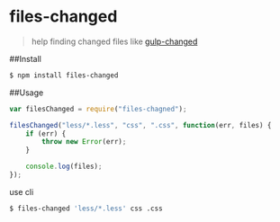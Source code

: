 files-changed
=============
> help finding changed files like [gulp-changed](https://github.com/sindresorhus/gulp-changed)

##Install

```Bash
$ npm install files-changed
```

##Usage

```Javascript
var filesChanged = require("files-chagned");

filesChanged("less/*.less", "css", ".css", function(err, files) {
	if (err) {
		throw new Error(err);
	}

	console.log(files);
});
```

use cli
```Bash
$ files-changed 'less/*.less' css .css
```
